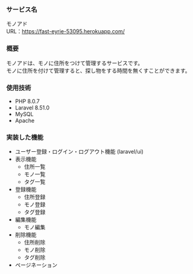 ### サービス名
モノアド  
URL：https://fast-eyrie-53095.herokuapp.com/

### 概要
モノアドは、モノに住所をつけて管理するサービスです。  
モノに住所を付けて管理すると、探し物をする時間を無くすことができます。

### 使用技術
- PHP 8.0.7
- Laravel 8.51.0
- MySQL 
- Apache 

### 実装した機能

- ユーザー登録・ログイン・ログアウト機能 (laravel/ui)
- 表示機能
    - 住所一覧
    - モノ一覧
    - タグ一覧
- 登録機能
    - 住所登録
    - モノ登録
    - タグ登録
- 編集機能
    - モノ編集
- 削除機能
    - 住所削除
    - モノ削除
    - タグ削除
- ページネーション
